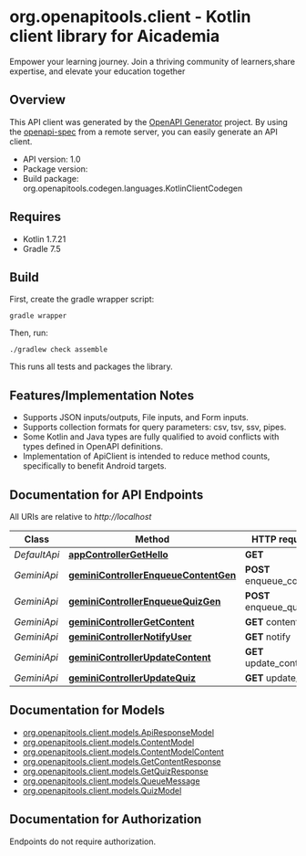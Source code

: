 # org.openapitools.client - Kotlin client library for Aicademia

Empower your learning journey. Join a thriving community of learners,share expertise, and elevate your education together

## Overview
This API client was generated by the [OpenAPI Generator](https://openapi-generator.tech) project.  By using the [openapi-spec](https://github.com/OAI/OpenAPI-Specification) from a remote server, you can easily generate an API client.

- API version: 1.0
- Package version: 
- Build package: org.openapitools.codegen.languages.KotlinClientCodegen

## Requires

* Kotlin 1.7.21
* Gradle 7.5

## Build

First, create the gradle wrapper script:

```
gradle wrapper
```

Then, run:

```
./gradlew check assemble
```

This runs all tests and packages the library.

## Features/Implementation Notes

* Supports JSON inputs/outputs, File inputs, and Form inputs.
* Supports collection formats for query parameters: csv, tsv, ssv, pipes.
* Some Kotlin and Java types are fully qualified to avoid conflicts with types defined in OpenAPI definitions.
* Implementation of ApiClient is intended to reduce method counts, specifically to benefit Android targets.

<a id="documentation-for-api-endpoints"></a>
## Documentation for API Endpoints

All URIs are relative to *http://localhost*

Class | Method | HTTP request | Description
------------ | ------------- | ------------- | -------------
*DefaultApi* | [**appControllerGetHello**](docs/DefaultApi.md#appcontrollergethello) | **GET**  | 
*GeminiApi* | [**geminiControllerEnqueueContentGen**](docs/GeminiApi.md#geminicontrollerenqueuecontentgen) | **POST** enqueue_content | 
*GeminiApi* | [**geminiControllerEnqueueQuizGen**](docs/GeminiApi.md#geminicontrollerenqueuequizgen) | **POST** enqueue_quiz | 
*GeminiApi* | [**geminiControllerGetContent**](docs/GeminiApi.md#geminicontrollergetcontent) | **GET** content | 
*GeminiApi* | [**geminiControllerNotifyUser**](docs/GeminiApi.md#geminicontrollernotifyuser) | **GET** notify | 
*GeminiApi* | [**geminiControllerUpdateContent**](docs/GeminiApi.md#geminicontrollerupdatecontent) | **GET** update_content | 
*GeminiApi* | [**geminiControllerUpdateQuiz**](docs/GeminiApi.md#geminicontrollerupdatequiz) | **GET** update_quiz | 


<a id="documentation-for-models"></a>
## Documentation for Models

 - [org.openapitools.client.models.ApiResponseModel](docs/ApiResponseModel.md)
 - [org.openapitools.client.models.ContentModel](docs/ContentModel.md)
 - [org.openapitools.client.models.ContentModelContent](docs/ContentModelContent.md)
 - [org.openapitools.client.models.GetContentResponse](docs/GetContentResponse.md)
 - [org.openapitools.client.models.GetQuizResponse](docs/GetQuizResponse.md)
 - [org.openapitools.client.models.QueueMessage](docs/QueueMessage.md)
 - [org.openapitools.client.models.QuizModel](docs/QuizModel.md)


<a id="documentation-for-authorization"></a>
## Documentation for Authorization

Endpoints do not require authorization.

